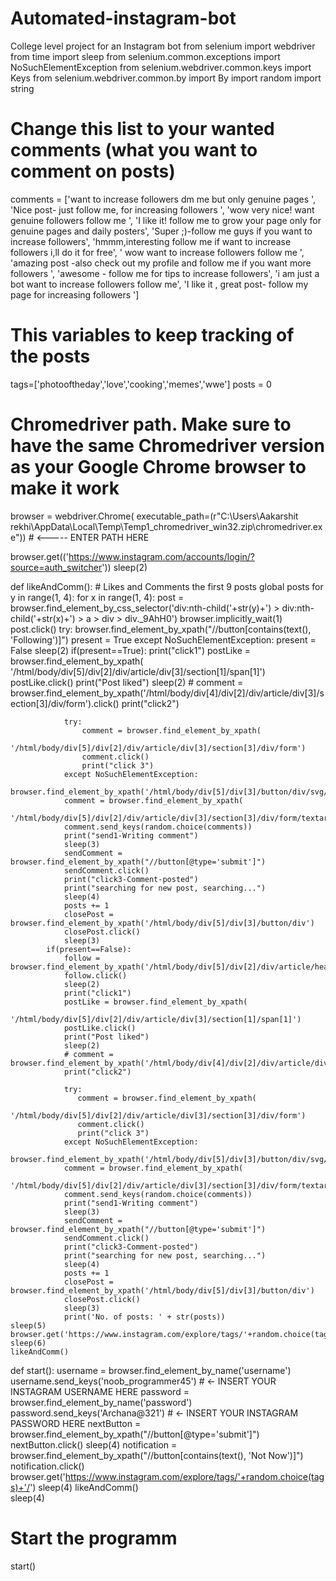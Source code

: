 # Automated-instagram-bot
College level project for an Instagram bot
from selenium import webdriver
from time import sleep
from selenium.common.exceptions import NoSuchElementException
from selenium.webdriver.common.keys import Keys
from selenium.webdriver.common.by import By
import random
import string


# Change this list to your wanted comments (what you want to comment on posts)
comments = ['want to increase followers dm me but only genuine pages ',
            'Nice post- just follow me, for increasing followers   ',
            'wow very nice! want genuine followers follow me  ',
            'I like it! follow me to grow your page only for genuine pages and daily posters',
            'Super ;)-follow me guys if you want to increase followers',
            'hmmm,interesting  follow me if want to increase followers i,ll do it for free',
            ' wow want to increase followers follow me ',
            'amazing post -also check out my profile and follow me if you want more followers ',
            'awesome - follow me  for tips to increase followers',
            'i am just a bot want to increase followers follow me',
            'I like it , great post- follow my page for increasing followers ']

# This variables to keep tracking of the posts
tags=['photooftheday','love','cooking','memes','wwe']
posts = 0

# Chromedriver path. Make sure to have the same Chromedriver version as your Google Chrome browser to make it work
browser = webdriver.Chrome(
    executable_path=(r"C:\Users\Aakarshit rekhi\AppData\Local\Temp\Temp1_chromedriver_win32.zip\chromedriver.exe")) # <----- ENTER PATH HERE

browser.get(('https://www.instagram.com/accounts/login/?source=auth_switcher'))
sleep(2)


def likeAndComm():  # Likes and Comments the first 9 posts
    global posts
    for y in range(1, 4):
        for x in range(1, 4):
            post = browser.find_element_by_css_selector('div:nth-child('+str(y)+') > div:nth-child('+str(x)+') > a > div > div._9AhH0')
            browser.implicitly_wait(1)
            post.click()
            try:
                browser.find_element_by_xpath("//button[contains(text(), 'Following')]")
                present = True
            except NoSuchElementException:
                present = False
            sleep(2)
            if(present==True):
                print("click1")
                postLike = browser.find_element_by_xpath(
                    '/html/body/div[5]/div[2]/div/article/div[3]/section[1]/span[1]')
                postLike.click()
                print("Post liked")
                sleep(2)
                # comment = browser.find_element_by_xpath('/html/body/div[4]/div[2]/div/article/div[3]/section[3]/div/form').click()
                print("click2")

                try:
                    comment = browser.find_element_by_xpath(
                        '/html/body/div[5]/div[2]/div/article/div[3]/section[3]/div/form')
                    comment.click()
                    print("click 3")
                except NoSuchElementException:
                    browser.find_element_by_xpath('/html/body/div[5]/div[3]/button/div/svg/path').click()
                comment = browser.find_element_by_xpath(
                    '/html/body/div[5]/div[2]/div/article/div[3]/section[3]/div/form/textarea')
                comment.send_keys(random.choice(comments))
                print("send1-Writing comment")
                sleep(3)
                sendComment = browser.find_element_by_xpath("//button[@type='submit']")
                sendComment.click()
                print("click3-Comment-posted")
                print("searching for new post, searching...")
                sleep(4)
                posts += 1
                closePost = browser.find_element_by_xpath('/html/body/div[5]/div[3]/button/div')
                closePost.click()
                sleep(3)
            if(present==False):
                follow = browser.find_element_by_xpath('/html/body/div[5]/div[2]/div/article/header/div[2]/div[1]/div[2]')
                follow.click()
                sleep(2)
                print("click1")
                postLike = browser.find_element_by_xpath(
                '/html/body/div[5]/div[2]/div/article/div[3]/section[1]/span[1]')
                postLike.click()
                print("Post liked")
                sleep(2)
                # comment = browser.find_element_by_xpath('/html/body/div[4]/div[2]/div/article/div[3]/section[3]/div/form').click()
                print("click2")

                try:
                   comment = browser.find_element_by_xpath(
                   '/html/body/div[5]/div[2]/div/article/div[3]/section[3]/div/form')
                   comment.click()
                   print("click 3")
                except NoSuchElementException:
                    browser.find_element_by_xpath('/html/body/div[5]/div[3]/button/div/svg/path').click()
                comment = browser.find_element_by_xpath(
                '/html/body/div[5]/div[2]/div/article/div[3]/section[3]/div/form/textarea')
                comment.send_keys(random.choice(comments))
                print("send1-Writing comment")
                sleep(3)
                sendComment = browser.find_element_by_xpath("//button[@type='submit']")
                sendComment.click()
                print("click3-Comment-posted")
                print("searching for new post, searching...")
                sleep(4)
                posts += 1
                closePost = browser.find_element_by_xpath('/html/body/div[5]/div[3]/button/div')
                closePost.click()
                sleep(3)
                print('No. of posts: ' + str(posts))
    sleep(5)
    browser.get('https://www.instagram.com/explore/tags/'+random.choice(tags)+'/')
    sleep(6)
    likeAndComm()
def start():
    username = browser.find_element_by_name('username')
    username.send_keys('noob_programmer45')  # <- INSERT YOUR INSTAGRAM USERNAME HERE
    password = browser.find_element_by_name('password')
    password.send_keys('Archana@321')  # <- INSERT YOUR INSTAGRAM PASSWORD HERE
    nextButton = browser.find_element_by_xpath("//button[@type='submit']")
    nextButton.click()
    sleep(4)
    notification = browser.find_element_by_xpath("//button[contains(text(), 'Not Now')]")
    notification.click()
    browser.get('https://www.instagram.com/explore/tags/'+random.choice(tags)+'/')
    sleep(4)
    likeAndComm()  
    sleep(4)
# Start the programm
start()
